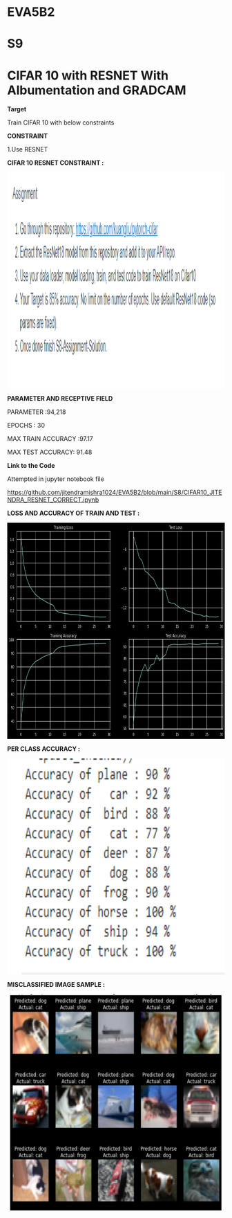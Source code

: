 # EVA5B2



# S9

# CIFAR 10 with RESNET With Albumentation and GRADCAM 

**Target**

Train CIFAR 10 with below constraints

**CONSTRAINT**

1.Use RESNET 

**CIFAR 10 RESNET CONSTRAINT  :**

<a href="url"><img src="https://github.com/jitendramishra1024/EVA5B2/blob/main/S8/Resources/TASK.PNG" align="center" height="500" width="600" ></a>


**PARAMETER AND RECEPTIVE FIELD**

PARAMETER :94,218 

EPOCHS : 30

MAX TRAIN ACCURACY :97.17

MAX TEST ACCURACY: 91.48



**Link to the Code**


Attempted in jupyter notebook file 

https://github.com/jitendramishra1024/EVA5B2/blob/main/S8/CIFAR10_JITENDRA_RESNET_CORRECT.ipynb



**LOSS AND ACCURACY OF TRAIN AND TEST  :**

<a href="url"><img src="https://github.com/jitendramishra1024/EVA5B2/blob/main/S8/Resources/TRAIN_TEST_ACCURACY.png" align="center" height="500" width="600" ></a>

**PER CLASS ACCURACY :**

<a href="url"><img src="https://github.com/jitendramishra1024/EVA5B2/blob/main/S8/Resources/PER_CLASS_ACCURACY.PNG" align="center" height="500" width="600" ></a>

**MISCLASSIFIED IMAGE SAMPLE :**

<a href="url"><img src="https://github.com/jitendramishra1024/EVA5B2/blob/main/S8/Resources/MISCLASSIFIED.PNG" align="center" height="500" width="600" ></a>


